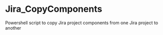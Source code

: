 # Jira_CopyComponents
Powershell script to copy Jira project components from one Jira project to another
